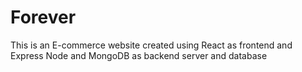 # Forever
This is an E-commerce website created using React as frontend and Express Node and MongoDB as backend server and database 

